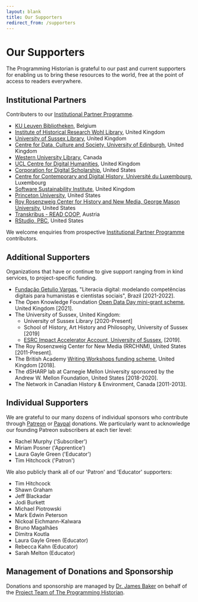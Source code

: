 ```yaml
---
layout: blank
title: Our Supporters
redirect_from: /supporters
---
```


# Our Supporters

The Programming Historian is grateful to our past and current supporters for enabling us to bring these resources to the world, free at the point of access to readers everywhere.


## Institutional Partners
Contributers to our [Institutional Partner Programme](support-us#institutional-partner-programme).

- [KU Leuven Bibliotheken](https://bib.kuleuven.be/), Belgium
- [Institute of Historical Research Wohl Library](https://www.history.ac.uk/library), United Kingdom
- [University of Sussex Library](https://www.sussex.ac.uk/library/), United Kingdom
- [Centre for Data, Culture and Society, University of Edinburgh](https://www.cdcs.ed.ac.uk/), United Kingdom
- [Western University Library](https://www.lib.uwo.ca/), Canada
- [UCL Centre for Digital Humanities](https://www.ucl.ac.uk/digital-humanities/), United Kingdom
- [Corporation for Digital Scholarship](https://digitalscholar.org/), United States
- [Centre for Contemporary and Digital History, Université du Luxembourg](https://www.c2dh.uni.lu/), Luxembourg
- [Software Sustainability Institute](https://www.software.ac.uk/), United Kingdom
- [Princeton University](https://www.princeton.edu/), United States
- [Roy Rosenzweig Center for History and New Media, George Mason University](https://rrchnm.org/), United States
- [Transkribus - READ COOP](https://readcoop.eu/), Austria
- [RStudio, PBC](https://rstudio.com/), United States

We welcome enquiries from prospective [Institutional Partner Programme](ipp) contributors.

## Additional Supporters

Organizations that have or continue to give support ranging from in kind services, to project-specific funding.

- [Fundação Getulio Vargas](https://portal.fgv.br), "Literacia digital: modelando competências digitais para humanistas e cientistas sociais", Brazil [2021-2022].
- The Open Knowledge Foundation [Open Data Day mini-grant scheme](https://blog.okfn.org/2021/02/12/meet-the-organisations-receiving-open-data-day-2021-mini-grants/), United Kingdom [2021].
- The University of Sussex, United Kingdom:
    - University of Sussex Library [2020-Present]
    - School of History, Art History and Philosophy, University of Sussex [2019]
    - [ESRC Impact Accelerator Account, University of Sussex](http://www.sussex.ac.uk/staff/research/rqi/rqi_information_and_support/rqi_impact_funding/if-esrciaa/), [2019].
- The Roy Rosenzweig Center for New Media (RRCHNM), United States [2011-Present]. 
- The British Academy [Writing Workshops funding scheme](https://www.thebritishacademy.ac.uk/projects/writing-workshops-2018-digital-humanities/), United Kingdom [2018].
- The dSHARP lab at Carnegie Mellon University sponsored by the Andrew W. Mellon Foundation, United States [2018-2020].
- The Network in Canadian History & Environment, Canada [2011-2013].

## Individual Supporters

We are grateful to our many dozens of individual sponsors who contribute through [Patreon](https://www.patreon.com/theprogramminghistorian) or [Paypal](https://www.paypal.com/cgi-bin/webscr?cmd=_s-xclick&hosted_button_id=7BGHUZRVS4LYL&source=url) donations. We particularly want to acknowledge our founding Patreon subscribers at each tier level:

- Rachel Murphy ('Subscriber')
- Miriam Posner ('Apprentice')
- Laura Gayle Green ('Educator')
- Tim Hitchcock ('Patron')

We also publicly thank all of our 'Patron' and 'Educator' supporters:

- Tim Hitchcock
- Shawn Graham
- Jeff Blackadar
- Jodi Burkett
- Michael Piotrowski
- Mark Edwin Peterson
- Nickoal Eichmann-Kalwara
- Bruno Magalhães
- Dimitra Koutla
- Laura Gayle Green (Educator)
- Rebecca Kahn (Educator)
- Sarah Melton (Educator)

## Management of Donations and Sponsorship

Donations and sponsorship are managed by [Dr. James Baker](https://github.com/drjwbaker) on behalf of the [Project Team of The Programming Historian](/en/project-team).
